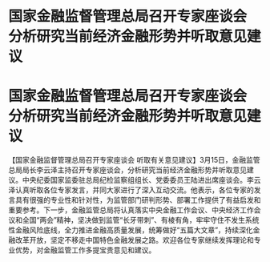 # 国家金融监督管理总局召开专家座谈会 分析研究当前经济金融形势并听取意见建议

# 国家金融监督管理总局召开专家座谈会 分析研究当前经济金融形势并听取意见建议

【国家金融监督管理总局召开专家座谈会
听取有关意见建议】3月15日，金融监管总局局长李云泽主持召开专家座谈会，分析研究当前经济金融形势并听取意见建议。中央纪委国家监委驻总局纪检监察组组长、党委委员王陆进出席座谈会。李云泽认真听取各位专家发言，并同大家进行了深入互动交流。他表示，各位专家的发言具有很强的专业性和针对性，为监管部门研判形势、部署工作提供了有益启发和重要参考。下一步，金融监管总局将认真落实中央金融工作会议、中央经济工作会议和全国“两会”精神，坚决做到监管“长牙带刺”、有棱有角，牢牢守住不发生系统性金融风险底线，全力推进金融高质量发展，统筹做好“五篇大文章”，持续深化金融改革开放，坚定不移走中国特色金融发展之路。欢迎各位专家继续发挥理论和专业优势，对金融监管工作多提宝贵意见和建议。

